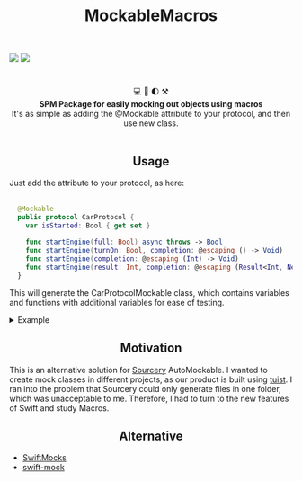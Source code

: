 <h1 align="center">MockableMacros</h1>
<br>

[![](https://img.shields.io/endpoint?url=https%3A%2F%2Fswiftpackageindex.com%2Fapi%2Fpackages%2Ftesum%2FTSMockableMacros%2Fbadge%3Ftype%3Dswift-versions)](https://swiftpackageindex.com/tesum/TSMockableMacros)
[![](https://img.shields.io/endpoint?url=https%3A%2F%2Fswiftpackageindex.com%2Fapi%2Fpackages%2Ftesum%2FTSMockableMacros%2Fbadge%3Ftype%3Dplatforms)](https://swiftpackageindex.com/tesum/TSMockableMacros)

<h1 align="center"></h1>

<div align="center">
  💻 🤲 🌓 ⚒️
</div>
<div align="center">
  <strong>SPM Package for easily mocking out objects using macros</strong>
</div>
<div align="center">
  It's as simple as adding the @Mockable attribute to your protocol, and then use new class.
</div>

<br />

<h2 align="center">Usage</h2>
<div>
  Just add the attribute to your protocol, as here:
</div>
<br />

```swift
  @Mockable
  public protocol CarProtocol {
    var isStarted: Bool { get set }
  
    func startEngine(full: Bool) async throws -> Bool
    func startEngine(turnOn: Bool, completion: @escaping () -> Void)
    func startEngine(completion: @escaping (Int) -> Void)
    func startEngine(result: Int, completion: @escaping (Result<Int, Never>) -> Void)
  }
```

This will generate the CarProtocolMockable class, which contains variables and functions with additional variables for ease of testing.
<details>
  <summary>Example</summary>

  ```swift
  public final class CarProtocolMockable: CarProtocol {

  public init() {
  }

  // MARK: - Variables

  public var isStarted: Bool {
      get {
          return underlyingIsStarted
      }
      set(value) {
          underlyingIsStarted = value
      }
  }

  public var underlyingIsStarted: Bool!

  // MARK: - Functions

  // `startEngineFull` mock block

  public var startEngineFullCallsCount: Int = 0
  public var startEngineFullCalled: Bool {
    return startEngineFullCallsCount > 0
  }
  public var startEngineFullError: MockError?
  public var startEngineFullResponse: Bool?

  public func startEngine(full: Bool) async throws -> Bool {
    startEngineFullCallsCount += 1
    if let error = startEngineFullError {
        throw error
    }
    return startEngineFullResponse!
  }

  // `startEngineTurnOnCompletion` mock block

    public var startEngineTurnOnCompletionCallsCount: Int = 0
  public var startEngineTurnOnCompletionCalled: Bool {
    return startEngineTurnOnCompletionCallsCount > 0
  }

  public var startEngineTurnOnCompletionResponse: ((Bool, @escaping () -> Void) -> Void)?

  public func startEngine(turnOn: Bool, completion: @escaping () -> Void) {
    startEngineTurnOnCompletionCallsCount += 1

    startEngineTurnOnCompletionResponse?(turnOn, completion)
  }

  // `startEngineCompletion` mock block

    public var startEngineCompletionCallsCount: Int = 0
  public var startEngineCompletionCalled: Bool {
    return startEngineCompletionCallsCount > 0
  }

  public var startEngineCompletionResponse: ((@escaping (Int) -> Void) -> Void)?

  public func startEngine(completion: @escaping (Int) -> Void) {
    startEngineCompletionCallsCount += 1

    startEngineCompletionResponse?(completion)
  }

  // `startEngineResultCompletion` mock block

    public var startEngineResultCompletionCallsCount: Int = 0
  public var startEngineResultCompletionCalled: Bool {
    return startEngineResultCompletionCallsCount > 0
  }

  public var startEngineResultCompletionResponse: ((Int, @escaping (Result<Int, Never>) -> Void) -> Void)?

  public func startEngine(result: Int, completion: @escaping (Result<Int, Never>) -> Void) {
    startEngineResultCompletionCallsCount += 1

    startEngineResultCompletionResponse?(result, completion)
  }
}
  ```
</details>

<h2 align="center">Motivation</h2>

This is an alternative solution for [Sourcery](https://github.com/krzysztofzablocki/Sourcery) AutoMockable. I wanted to create mock classes in different projects, as our product is built using [tuist](https://github.com/tuist/tuist). I ran into the problem that Sourcery could only generate files in one folder, which was unacceptable to me. Therefore, I had to turn to the new features of Swift and study Macros.

<h2 align="center">Alternative</h2>

- [SwiftMocks](https://github.com/frugoman/SwiftMocks)
- [swift-mock](https://github.com/MetalheadSanya/swift-mock)
